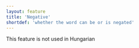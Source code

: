 ```yaml
---
layout: feature
title: 'Negative'
shortdef: 'whether the word can be or is negated'
---
```


This feature is not used in Hungarian
